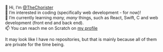 👋 Hi, I’m [@TheChorister](https://github.com/TheChorister)
<br />
👀 I’m interested in coding (specifically web development - for now)!
<br />
🌱 I’m currently learning *many, many* things, such as React, Swift, C and web development (front end and back end).
<br />
📫 You can reach me on Scratch on [my profile](https://scratch.mit.edu/user/TheChorister)
<br />

It may look like I have no repositories, but that is mainly because all of them are private for the time being.

<!---
TheChorister/TheChorister is a ✨ special ✨ repository because its `README.md` (this file) appears on your GitHub profile.
You can click the Preview link to take a look at your changes.
--->

<!-- - 💞️ I’m looking to collaborate on ... -->
